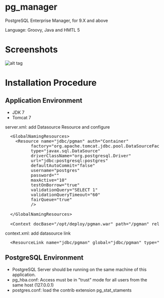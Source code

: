 pg_manager
==========

PostgreSQL Enterprise Manager, for 9.X and above

Language: Groovy, Java and HMTL 5

Screenshots
===========

![alt tag](https://raw.github.com/fernandopeinado/pg_manager/master/screenshot1.png)

Installation Procedure
======================

Application Environment
-----------------------

* JDK 7
* Tomcat 7

server.xml: add Datasource Resource and configure 

<pre>
  &lt;GlobalNamingResources&gt;
    &lt;Resource name="jdbc/pgman" auth="Container"
          factory="org.apache.tomcat.jdbc.pool.DataSourceFactory"
          type="javax.sql.DataSource"
          driverClassName="org.postgresql.Driver"
          url="jdbc:postgresql:postgres"
          defaultAutoCommit="false"
          username="postgres"
          password=""
          maxActive="10"
          testOnBorrow="true"
          validationQuery="SELECT 1"
          validationQueryTimeout="60"
          fairQueue="true"
          /&gt;

  &lt;/GlobalNamingResources&gt;

  &lt;Context docBase="/opt/deploy/pgman.war" path="/pgman" reloadable="false"/&gt;
</pre>

context.xml: add datasource link

<pre>
  &lt;ResourceLink name="jdbc/pgman" global="jdbc/pgman" type="javax.sql.DataSource" /&gt;
</pre>


PostgreSQL Environment
----------------------

* PostgreSQL Server should be running on the same machine of this application.
* pg_hba.conf: Access must be in "trust" mode for all users from the same host (127.0.0.1)
* postgres.conf: load the contrib extension pg_stat_staments

